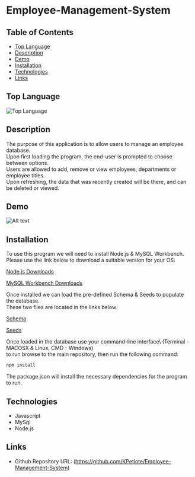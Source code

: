 # Employee-Management-System
## Table of Contents
  * [Top Language](#top-language)
  * [Description](#description)
  * [Demo](#demo)
  * [Installation](#installation)
  * [Technologies](#technologies)
  * [Links](#links)

## Top Language
![Top Language](https://img.shields.io/github/languages/top/kpetiote/employee-management-system)

## Description
The purpose of this application is to allow users to manage an employee database.\
Upon first loading the program, the end-user is prompted to choose between options.\
Users are allowed to add, remove or view employees, departments or employee titles.\
Upon refreshing, the data that was recently created will be there, and can be deleted or viewed.

## Demo
![Alt text](./public/assets/images/employee-management-system-website.gif "Employee-Management-System")
 
## Installation
To use this program we will need to install Node.js & MySQL Workbench.\
Please use the link below to download a suitable version for your OS:

[Node.js Downloads](https://nodejs.org/en/download/)

[MySQL Workbench Downloads](https://dev.mysql.com/downloads/workbench/)

Once installed we can load the pre-defined Schema & Seeds to populate the database.\
These two files are located in the links below:

[Schema](db/schema.sql)

[Seeds](db/seeds.sql)

Once loaded in the database use your command-line interface\ 
(Terminal - MACOSX & Linux, CMD - Windows)\
to run browse to the main repository, then run the following command:

```bash
npm install
```
The package.json will install the necessary dependencies for the program to run.

## Technologies
- Javascript
- MySql
- Node.js

## Links
* Github Repository URL: (https://github.com/KPetiote/Employee-Management-System)